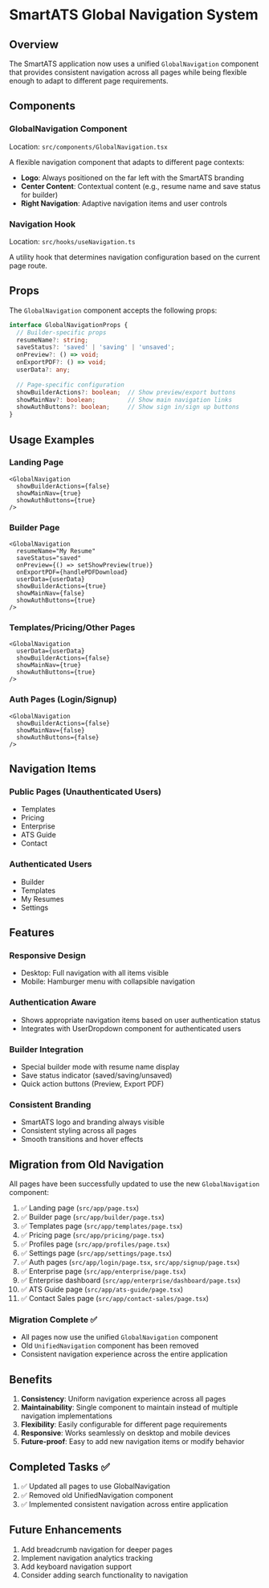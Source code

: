 # SmartATS Global Navigation System

## Overview

The SmartATS application now uses a unified `GlobalNavigation` component that provides consistent navigation across all pages while being flexible enough to adapt to different page requirements.

## Components

### GlobalNavigation Component
Location: `src/components/GlobalNavigation.tsx`

A flexible navigation component that adapts to different page contexts:

- **Logo**: Always positioned on the far left with the SmartATS branding
- **Center Content**: Contextual content (e.g., resume name and save status for builder)
- **Right Navigation**: Adaptive navigation items and user controls

### Navigation Hook
Location: `src/hooks/useNavigation.ts`

A utility hook that determines navigation configuration based on the current page route.

## Props

The `GlobalNavigation` component accepts the following props:

```typescript
interface GlobalNavigationProps {
  // Builder-specific props
  resumeName?: string;
  saveStatus?: 'saved' | 'saving' | 'unsaved';
  onPreview?: () => void;
  onExportPDF?: () => void;
  userData?: any;
  
  // Page-specific configuration
  showBuilderActions?: boolean;  // Show preview/export buttons
  showMainNav?: boolean;         // Show main navigation links
  showAuthButtons?: boolean;     // Show sign in/sign up buttons
}
```

## Usage Examples

### Landing Page
```tsx
<GlobalNavigation 
  showBuilderActions={false}
  showMainNav={true}
  showAuthButtons={true}
/>
```

### Builder Page
```tsx
<GlobalNavigation
  resumeName="My Resume"
  saveStatus="saved"
  onPreview={() => setShowPreview(true)}
  onExportPDF={handlePDFDownload}
  userData={userData}
  showBuilderActions={true}
  showMainNav={false}
  showAuthButtons={true}
/>
```

### Templates/Pricing/Other Pages
```tsx
<GlobalNavigation 
  userData={userData}
  showBuilderActions={false}
  showMainNav={true}
  showAuthButtons={true}
/>
```

### Auth Pages (Login/Signup)
```tsx
<GlobalNavigation 
  showBuilderActions={false}
  showMainNav={false}
  showAuthButtons={false}
/>
```

## Navigation Items

### Public Pages (Unauthenticated Users)
- Templates
- Pricing  
- Enterprise
- ATS Guide
- Contact

### Authenticated Users
- Builder
- Templates
- My Resumes
- Settings

## Features

### Responsive Design
- Desktop: Full navigation with all items visible
- Mobile: Hamburger menu with collapsible navigation

### Authentication Aware
- Shows appropriate navigation items based on user authentication status
- Integrates with UserDropdown component for authenticated users

### Builder Integration
- Special builder mode with resume name display
- Save status indicator (saved/saving/unsaved)
- Quick action buttons (Preview, Export PDF)

### Consistent Branding
- SmartATS logo and branding always visible
- Consistent styling across all pages
- Smooth transitions and hover effects

## Migration from Old Navigation

All pages have been successfully updated to use the new `GlobalNavigation` component:

1. ✅ Landing page (`src/app/page.tsx`)
2. ✅ Builder page (`src/app/builder/page.tsx`)
3. ✅ Templates page (`src/app/templates/page.tsx`)
4. ✅ Pricing page (`src/app/pricing/page.tsx`)
5. ✅ Profiles page (`src/app/profiles/page.tsx`)
6. ✅ Settings page (`src/app/settings/page.tsx`)
7. ✅ Auth pages (`src/app/login/page.tsx`, `src/app/signup/page.tsx`)
8. ✅ Enterprise page (`src/app/enterprise/page.tsx`)
9. ✅ Enterprise dashboard (`src/app/enterprise/dashboard/page.tsx`)
10. ✅ ATS Guide page (`src/app/ats-guide/page.tsx`)
11. ✅ Contact Sales page (`src/app/contact-sales/page.tsx`)

### Migration Complete ✅
- All pages now use the unified `GlobalNavigation` component
- Old `UnifiedNavigation` component has been removed
- Consistent navigation experience across the entire application

## Benefits

1. **Consistency**: Uniform navigation experience across all pages
2. **Maintainability**: Single component to maintain instead of multiple navigation implementations
3. **Flexibility**: Easily configurable for different page requirements
4. **Responsive**: Works seamlessly on desktop and mobile devices
5. **Future-proof**: Easy to add new navigation items or modify behavior

## Completed Tasks ✅

1. ✅ Updated all pages to use GlobalNavigation
2. ✅ Removed old UnifiedNavigation component
3. ✅ Implemented consistent navigation across entire application

## Future Enhancements

1. Add breadcrumb navigation for deeper pages
2. Implement navigation analytics tracking
3. Add keyboard navigation support
4. Consider adding search functionality to navigation
